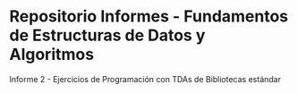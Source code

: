 # Repositorio Informes - Fundamentos de Estructuras de Datos y Algoritmos

Informe 2 - Ejercicios de Programación con TDAs de Bibliotecas estándar
